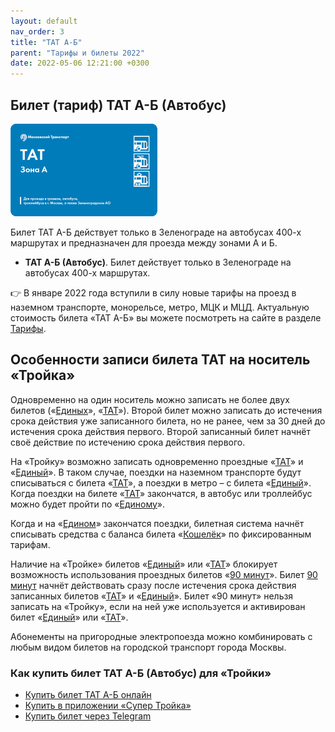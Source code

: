 ```yaml
---
layout: default
nav_order: 3
title: "ТАТ А-Б"
parent: "Тарифы и билеты 2022"
date: 2022-05-06 12:21:00 +0300
---
```


## Билет (тариф) ТАТ А-Б (Автобус)

![Билет ТАТ А-Б](/assets/images/tickets/tat.png)

Билет ТАТ А-Б действует только в Зеленограде на автобусах 400-х маршрутах и
предназначен для проезда между зонами А и Б.

- **ТАТ А-Б (Автобус)**. Билет действует только в Зеленограде на автобусах 400-х маршрутах.

:point_right: В январе 2022 года вступили в силу новые тарифы на проезд в наземном транспорте, монорельсе, метро, МЦК и МЦД.
Актуальную стоимость билета «ТАТ А-Б» вы можете посмотреть на сайте в разделе [Тарифы](https://supertroika.ru/tariffs).

## Особенности записи билета ТАТ на носитель «Тройка»

Одновременно на один носитель можно записать не более двух билетов («[Единых](/troika/tickets/single/)», «[ТАТ](/troika/tickets/tat/)»).
Второй билет можно записать до истечения срока действия уже записанного билета, но не
ранее, чем за 30 дней до истечения срока действия первого. Второй записанный билет
начнёт своё действие по истечению срока действия первого.

На «Тройку» возможно записать одновременно проездные «[ТАТ](/troika/tickets/tat/)» и «[Единый](/troika/tickets/single/)». В таком случае,
поездки на наземном транспорте будут списываться с билета «[ТАТ](/troika/tickets/tat/)», а поездки в метро – с билета «[Единый](/troika/tickets/single/)».
Когда поездки на билете «[ТАТ](/troika/tickets/tat/)» закончатся, в автобус или троллейбус можно будет пройти по «[Единому](/troika/tickets/single/)».

Когда и на «[Едином](/troika/tickets/single/)» закончатся поездки, билетная система начнёт списывать средства с баланса билета
«[Кошелёк](/troika/tickets/purse/)» по фиксированным тарифам.

Наличие на «Тройке» билетов «[Единый](/troika/tickets/single/)» или «[ТАТ](/troika/tickets/tat/)» блокирует возможность использования проездных
билетов «[90 минут](/troika/tickets/90minutes/)». Билет [90 минут](/troika/tickets/90minutes/) начнёт действовать сразу после истечения срока действия
записанных билетов «[ТАТ](/troika/tickets/tat/)» и «[Единый](/troika/tickets/single/)». Билет «90 минут» нельзя записать на «Тройку», если на
ней уже используется и активирован билет «[Единый](/troika/tickets/single/)» или «[ТАТ](/troika/tickets/tat/)».

Абонементы на пригородные электропоезда можно комбинировать с любым видом билетов на городской
транспорт города Москвы.

### Как купить билет ТАТ А-Б (Автобус) для «Тройки»

- [Купить билет ТАТ А-Б онлайн](https://supertroika.ru/tariffs)
- [Купить в приложении «Супер Тройка»](/troika/apps/)
- [Купить билет через Telegram](https://t.me/SuperTroikaBot/)
